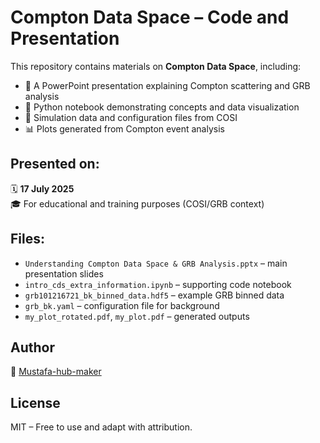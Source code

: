 # Compton Data Space – Code and Presentation

This repository contains materials on **Compton Data Space**, including:

- 🧠 A PowerPoint presentation explaining Compton scattering and GRB analysis
- 🧪 Python notebook demonstrating concepts and data visualization
- 📁 Simulation data and configuration files from COSI
- 📊 Plots generated from Compton event analysis

## Presented on:
🗓️ **17 July 2025**  
🎓 For educational and training purposes (COSI/GRB context)

## Files:
- `Understanding Compton Data Space & GRB Analysis.pptx` – main presentation slides
- `intro_cds_extra_information.ipynb` – supporting code notebook
- `grb101216721_bk_binned_data.hdf5` – example GRB binned data
- `grb_bk.yaml` – configuration file for background
- `my_plot_rotated.pdf`, `my_plot.pdf` – generated outputs

## Author
📌 [Mustafa-hub-maker](https://github.com/Mustafa-hub-maker)

## License
MIT – Free to use and adapt with attribution.

